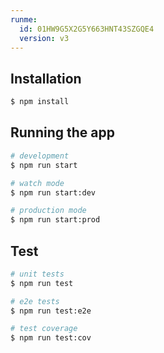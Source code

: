 ```yaml
---
runme:
  id: 01HW9G5X2G5Y663HNT43SZGQE4
  version: v3
---
```


## Installation

```bash {"id":"01HW9G5X2G5Y663HNT3ZPRVJFJ"}
$ npm install
```

## Running the app

```bash {"id":"01HW9G5X2G5Y663HNT400A81JZ"}
# development
$ npm run start

# watch mode
$ npm run start:dev

# production mode
$ npm run start:prod
```

## Test

```bash {"id":"01HW9G5X2G5Y663HNT40WRH660"}
# unit tests
$ npm run test

# e2e tests
$ npm run test:e2e

# test coverage
$ npm run test:cov
```

